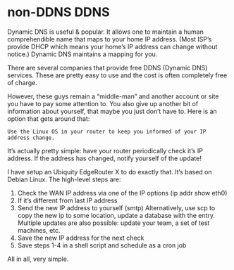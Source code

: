 # non-DDNS DDNS

Dynamic DNS is useful & popular. It allows one to maintain a human comprehendible name that maps to your home IP address. (Most ISP’s provide DHCP which means your home’s IP address can change without notice.) Dynamic DNS maintains a mapping for you.

There are several companies that provide free DDNS (Dynamic DNS) services. These are pretty easy to use and the cost is often completely free of charge.

However, these guys remain a “middle-man” and another account or site you have to pay some attention to. You also give up another bit of information about yourself, that maybe you just don’t have to. Here is an option that gets around that: 

    Use the Linux OS in your router to keep you informed of your IP address change.

It’s actually pretty simple: have your router periodically check it’s IP address. If the address has changed, notify yourself of the update!

I have setup an Ubiquity EdgeRouter X to do exactly that. It’s based on Debian Linux. The high-level steps are:
1.	Check the WAN IP address via one of the IP options (ip addr show eth0)
2.	If it’s different from last IP address
3.	Send the new IP address to yourself (smtp)
    Alternatively, use scp to copy the new ip to some location, update a database with the entry.
    Multiple updates are also possible: update your team, a set of test machines, etc.
4.	Save the new IP address for the next check
5.	Save steps 1-4 in a shell script and schedule as a cron job

All in all, very simple.
